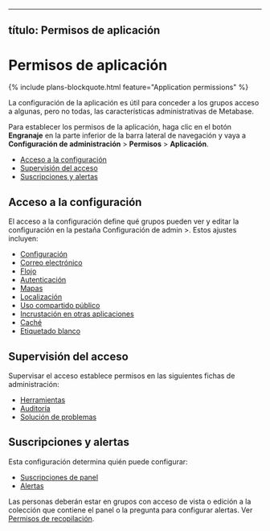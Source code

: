 ***

## título: Permisos de aplicación

# Permisos de aplicación

{% include plans-blockquote.html feature="Application permissions" %}

La configuración de la aplicación es útil para conceder a los grupos acceso a algunas, pero no todas, las características administrativas de Metabase.

Para establecer los permisos de la aplicación, haga clic en el botón **Engranaje** en la parte inferior de la barra lateral de navegación y vaya a **Configuración de administración** > **Permisos** > **Aplicación**.

*   [Acceso a la configuración](#settings-access)
*   [Supervisión del acceso](#monitoring-access)
*   [Suscripciones y alertas](#subscriptions-and-alerts)

## Acceso a la configuración

El acceso a la configuración define qué grupos pueden ver y editar la configuración en la pestaña Configuración de admin >. Estos ajustes incluyen:

*   [Configuración](08-configuration-settings.md)
*   [Correo electrónico](02-setting-up-email.md)
*   [Flojo](09-setting-up-slack.md)
*   [Autenticación](10-single-sign-on.md)
*   [Mapas](20-custom-maps.md)
*   [Localización](localization.md)
*   [Uso compartido público](12-public-links.md)
*   [Incrustación en otras aplicaciones](13-embedding.md)
*   [Caché](14-caching.md)
*   [Etiquetado blanco](15-whitelabeling.md)

## Supervisión del acceso

Supervisar el acceso establece permisos en las siguientes fichas de administración:

*   [Herramientas](../enterprise-guide/tools.md)
*   [Auditoría](../enterprise-guide/audit.md)
*   [Solución de problemas](../troubleshooting-guide/index.md)

## Suscripciones y alertas

Esta configuración determina quién puede configurar:

*   [Suscripciones de panel](../users-guide/dashboard-subscriptions.md)
*   [Alertas](../users-guide/15-alerts.md)

Las personas deberán estar en grupos con acceso de vista o edición a la colección que contiene el panel o la pregunta para configurar alertas. Ver [Permisos de recopilación](06-collections.md).
